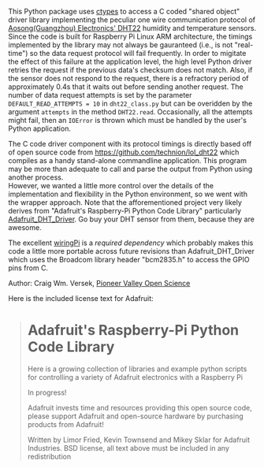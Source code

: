 This Python package uses [ctypes](http://docs.python.org/2/library/ctypes.html) 
to access a C coded "shared object" driver library implementing the 
peculiar one wire communication protocol of [Aosong(Guangzhou) Electronics' 
DHT22](http://www.adafruit.com/products/385) humidity and temperature sensors.
Since the code is built for Raspberry Pi Linux ARM architecture, the timings
implemented by the library may not always be gauranteed (i.e., is not "real-time")
so the data request protocol will fail frequently.  In order to migitate 
the effect of this failure at the application level, the high level Python 
driver retries the request if the previous data's checksum does not match.
Also, if the sensor does not respond to the request, there is a refractory 
period of approximately 0.4s that it waits out before sending another request.
The number of data request attempts is set by the parameter 
```DEFAULT_READ_ATTEMPTS = 10``` in ```dht22_class.py``` but can be overidden
by the argument ```attempts``` in the method ```DHT22.read```.  Occasionally,
all the attempts might fail, then an ```IOError``` is thrown which must be
handled by the user's Python application.

The C code driver component with its protocol timings is directly based off 
of open source code from https://github.com/technion/lol_dht22 which compiles
as a handy stand-alone commandline application.  This program may be more 
than adequate to call and parse the output from Python using another process.  
However, we wanted a little more control over the details of the implementation 
and flexibility in the Python environment, so we went with the wrapper approach.
Note that the afforementioned project very likely derives from 
"Adafruit's Raspberry-Pi Python Code Library"  particularly 
[Adafruit_DHT_Driver](https://github.com/adafruit/Adafruit-Raspberry-Pi-Python-Code/tree/master/Adafruit_DHT_Driver).
Go buy your DHT sensor from them, because they are awesome.

The excellent [wiringPi](https://projects.drogon.net/raspberry-pi/wiringpi)
is a *required dependency* which probably makes this code a little more 
portable across future revisions than Adafruit_DHT_Driver which uses 
the Broadcom library header "bcm2835.h" to access the GPIO pins from C.

Author: Craig Wm. Versek, [Pioneer Valley Open Science](http://pvos.cc)

Here is the included license text for Adafruit:
>Adafruit's Raspberry-Pi Python Code Library
> ===
>  Here is a growing collection of libraries and example python scripts
>  for controlling a variety of Adafruit electronics with a Raspberry Pi
>  
>  In progress!
>
>  Adafruit invests time and resources providing this open source code,
>  please support Adafruit and open-source hardware by purchasing
>  products from Adafruit!
>
>  Written by Limor Fried, Kevin Townsend and Mikey Sklar for Adafruit Industries.
>  BSD license, all text above must be included in any redistribution
